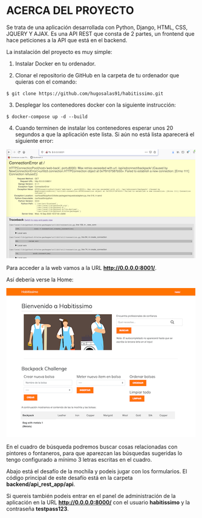 ACERCA DEL PROYECTO
========

Se trata de una aplicación desarrollada con Python, Django, HTML, CSS, JQUERY Y AJAX. Es una API REST que consta de 2 partes, un frontend que hace peticiones a la API que está en el backend.

La instalación del proyecto es muy simple:

1. Instalar Docker en tu ordenador.

2. Clonar el repositorio de GitHub en la carpeta de tu ordenador que quieras con el comando:
```
$ git clone https://github.com/hugosalas91/habitissimo.git
```

3. Desplegar los contenedores docker con la siguiente instrucción:
```
$ docker-compose up -d --build
```

4. Cuando terminen de instalar los contenedores esperar unos 20 segundos a que la aplicación este lista. Si aún no está lista aparecerá el siguiente error:

<img src="./initial_error.png">

Para acceder a la web vamos a la URL **http://0.0.0.0:8001/**.

Así debería verse la Home:

<img src="./home.png">

En el cuadro de búsqueda podremos buscar cosas relacionadas con pintores o fontaneros, para que aparezcan las búsquedas sugeridas lo tengo configurado a mínimo 3 letras escritas en el cuadro.

Abajo está el desafío de la mochila y podeis jugar con los formularios. El código principal de este desafío está en la carpeta **backend/api_rest_app/api**.

Si quereis también podeis entrar en el panel de administración de la aplicación en la URL **http://0.0.0.0:8000/** con el usuario **habitissimo** y la contraseña **testpass123**.
